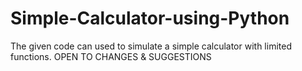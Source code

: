 # Simple-Calculator-using-Python
The given code can used to simulate a simple calculator with limited functions. 
OPEN TO CHANGES & SUGGESTIONS 
